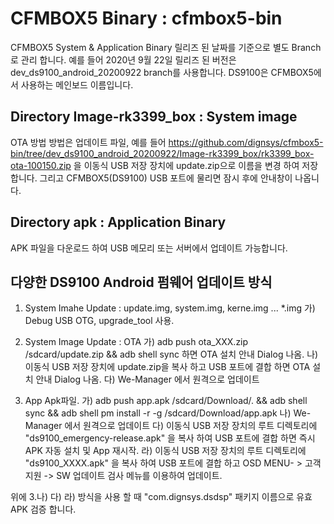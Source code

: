 # CFMBOX5 Binary : cfmbox5-bin
CFMBOX5 System &amp; Application Binary
릴리즈 된 날짜를 기준으로 별도 Branch로 관리 합니다.
예를 들어 2020년 9월 22일 릴리즈 된 버전은 dev_ds9100_android_20200922 branch를 사용합니다.
DS9100은 CFMBOX5에서 사용하는 메인보드 이름입니다.

## Directory Image-rk3399_box : System image
OTA 방법 방법은 업데이트 파일, 
예를 들어 https://github.com/dignsys/cfmbox5-bin/tree/dev_ds9100_android_20200922/Image-rk3399_box/rk3399_box-ota-100150.zip 을 
이동식 USB 저장 장치에 update.zip으로 이름을 변경 하여 저장 합니다.
그리고 CFMBOX5(DS9100) USB 포트에 물리면 잠시 후에 안내창이 나옵니다.

## Directory apk : Application Binary
APK 파일을 다운로드 하여 USB 메모리 또는 서버에서 업데이트 가능합니다.

## 다양한 DS9100 Android 펌웨어 업데이트 방식
1. System Imahe Update : update.img, system.img, kerne.img ... *.img
    가) Debug USB OTG, upgrade_tool 사용.

2. System Image Update : OTA
   가)  adb push ota_XXX.zip /sdcard/update.zip && adb shell sync 하면 OTA 설치 안내 Dialog 나옴.
   나)  이동식 USB 저장 장치에 update.zip을 복사 하고 USB 포트에 결합 하면 OTA 설치 안내 Dialog 나옴.
   다)  We-Manager 에서 원격으로 업데이트

3. App Apk파일.
   가) adb push app.apk /sdcard/Download/. && adb shell sync && adb shell pm install -r -g  /sdcard/Download/app.apk
   나) We-Manager 에서 원격으로 업데이트
   다) 이동식 USB 저장 장치의 루트 디렉토리에 "ds9100_emergency-release.apk" 을 복사 하여 USB 포트에 결합 하면
        즉시 APK 자동 설치 및 App 재시작.
   라) 이동식 USB 저장 장치의 루트 디렉토리에 "ds9100_XXXX.apk"  을 복사 하여 USB 포트에 결합 하고
         OSD MENU- > 고객 지원 -> SW 업데이트 검사 메뉴를 이용하여 업데이트.

위에 3.나) 다) 라) 방식을 사용 할 때 "com.dignsys.dsdsp" 패키지 이름으로 유효 APK 검증 합니다.
